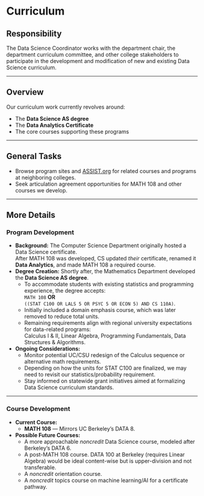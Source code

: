 # Curriculum

## Responsibility
The Data Science Coordinator works with the department chair, the department curriculum committee, and other college stakeholders to participate in the development and modification of new and existing Data Science curriculum.

---

## Overview
Our curriculum work currently revolves around:
- The **Data Science AS degree**
- The **Data Analytics Certificate**
- The core courses supporting these programs

---

## General Tasks
- Browse program sites and [ASSIST.org](https://assist.org/) for related courses and programs at neighboring colleges.
- Seek articulation agreement opportunities for MATH 108 and other courses we develop.

---

## More Details

### Program Development
- **Background:** The Computer Science Department originally hosted a Data Science certificate.  
  After MATH 108 was developed, CS updated *their* certificate, renamed it **Data Analytics**, and made MATH 108 a required course.
- **Degree Creation:** Shortly after, the Mathematics Department developed the **Data Science AS degree**.  
  - To accommodate students with existing statistics and programming experience, the degree accepts:  
    `MATH 108` **OR**  
    `((STAT C100 OR LALS 5 OR PSYC 5 OR ECON 5) AND CS 110A)`.
  - Initially included a domain emphasis course, which was later removed to reduce total units.
  - Remaining requirements align with regional university expectations for data-related programs:  
    Calculus I & II, Linear Algebra, Programming Fundamentals, Data Structures & Algorithms.
- **Ongoing Considerations:**
  - Monitor potential UC/CSU redesign of the Calculus sequence or alternative math requirements.
  - Depending on how the units for STAT C100 are finalized, we may need to revisit our statistics/probability requirement.
  - Stay informed on statewide grant initiatives aimed at formalizing Data Science curriculum standards.

---

### Course Development
- **Current Course:**  
  - **MATH 108** — Mirrors UC Berkeley’s DATA 8.  
- **Possible Future Courses:**  
  - A more approachable *noncredit* Data Science course, modeled after Berkeley’s DATA 6.  
  - A post-MATH 108 course. DATA 100 at Berkeley (requires Linear Algebra) would be ideal content-wise but is upper-division and not transferable.  
  - A *noncredit* orientation course.  
  - A *noncredit* topics course on machine learning/AI for a certificate pathway.
